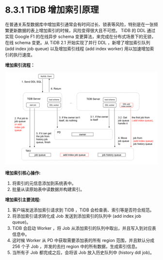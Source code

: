 # 8.3.1 TiDB 增加索引原理

在普通关系型数据库中增加索引通常会有时间过长、锁表等风险，特别是在一张频繁更新数据的表上增加索引的时候，风险变得很大且不可控。 TiDB 的 DDL 通过实现  Google F1 的在线异步 schema 变更算法，来完成在分布式场景下的无锁，在线 schema 变更。从 TiDB 2.1 开始实现了并行 DDL ，新增了增加索引队列 (add index job queue) 以及增加索引线程 (add index worker) 用以加速增加索引的执行速度。  

**增加索引流程：**


![1.png](/res/session4/chapter8/add-index-internal.png)


**增加索引核心操作:**

  1. 将索引的元信息添加到系统表中。
  2. 批量从读原始表中读数据并构建索引。

**增加索引主要流程:**

  1. 客户端发送添加索引请求到 TiDB ，TiDB 会检查表、索引等是否符合规范。
  2. 将添加索引请求转化成 Job 发送到添加索引的队列中 (add index job queue)。
  3. TiDB 会启动 Worker ，将 Job 从添加索引的队列中取出，并且写入到对应表信息中。
  4. 这时候 Worker 从 PD 中获取需要添加表的所有 region 范围，并且默认分成 256 个子 Job ，并发的去扫 region 中的所有数据，生成索引信息。
  5. 当所有子 Job 都完成之后，会将该 Job 放入历史队列中 (history ddl job)。
